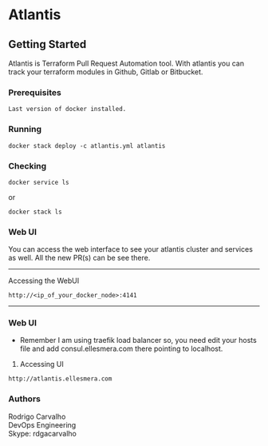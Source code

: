 # Atlantis

## Getting Started

Atlantis is Terraform Pull Request Automation tool. With atlantis you can track your terraform modules in Github, Gitlab or Bitbucket.

### Prerequisites

```
Last version of docker installed.
```

### Running
```
docker stack deploy -c atlantis.yml atlantis
```

### Checking
```
docker service ls
```
or
```
docker stack ls
```

### Web UI
You can access the web interface to see your atlantis cluster and services as well. All the new PR(s) can be see there.

___
Accessing the WebUI
```
http://<ip_of_your_docker_node>:4141
```
___

### Web UI

* Remember I am using traefik load balancer so, you need edit your hosts file and add consul.ellesmera.com there pointing to localhost.

1. Accessing UI

```
http://atlantis.ellesmera.com
```

### Authors

Rodrigo Carvalho </br>
DevOps Engineering </br>
Skype: rdgacarvalho
